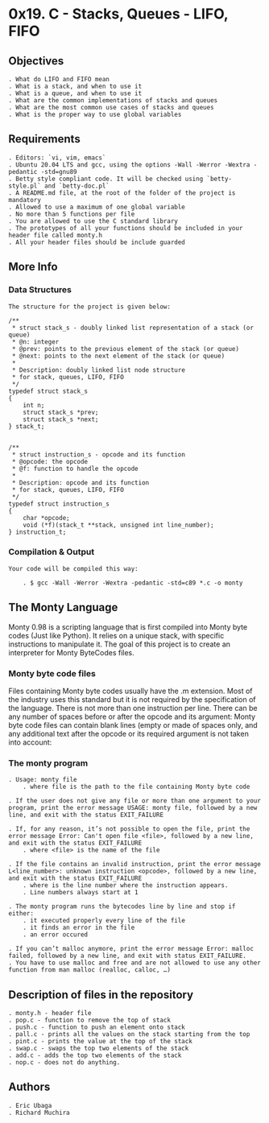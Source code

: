 # 0x19. C - Stacks, Queues - LIFO, FIFO

## Objectives

	. What do LIFO and FIFO mean
	. What is a stack, and when to use it
	. What is a queue, and when to use it
	. What are the common implementations of stacks and queues
	. What are the most common use cases of stacks and queues
	. What is the proper way to use global variables

## Requirements

	. Editors: `vi, vim, emacs`
	. Ubuntu 20.04 LTS and gcc, using the options -Wall -Werror -Wextra -pedantic -std=gnu89
	. Betty style compliant code. It will be checked using `betty-style.pl` and `betty-doc.pl`
	. A README.md file, at the root of the folder of the project is mandatory
	. Allowed to use a maximum of one global variable
	. No more than 5 functions per file
	. You are allowed to use the C standard library
	. The prototypes of all your functions should be included in your header file called monty.h
	. All your header files should be include guarded

## More Info

### Data Structures

	The structure for the project is given below:

	/**
	 * struct stack_s - doubly linked list representation of a stack (or queue)
	 * @n: integer
	 * @prev: points to the previous element of the stack (or queue)
	 * @next: points to the next element of the stack (or queue)
	 *
	 * Description: doubly linked list node structure
	 * for stack, queues, LIFO, FIFO
	 */
	typedef struct stack_s
	{
        int n;
        struct stack_s *prev;
        struct stack_s *next;
	} stack_t;


	/**
	 * struct instruction_s - opcode and its function
	 * @opcode: the opcode
	 * @f: function to handle the opcode
	 *
	 * Description: opcode and its function
	 * for stack, queues, LIFO, FIFO
	 */
	typedef struct instruction_s
	{
        char *opcode;
        void (*f)(stack_t **stack, unsigned int line_number);
	} instruction_t;


### Compilation & Output

	Your code will be compiled this way:

		. $ gcc -Wall -Werror -Wextra -pedantic -std=c89 *.c -o monty

## The Monty Language

Monty 0.98 is a scripting language that is first compiled into Monty byte codes (Just like Python).
It relies on a unique stack, with specific instructions to manipulate it.
The goal of this project is to create an interpreter for Monty ByteCodes files.

### Monty byte code files

Files containing Monty byte codes usually have the .m extension.
Most of the industry uses this standard but it is not required by the specification of the language.
There is not more than one instruction per line.
There can be any number of spaces before or after the opcode and its argument:
Monty byte code files can contain blank lines (empty or made of spaces only,
and any additional text after the opcode or its required argument is not taken into account:

### The monty program

	. Usage: monty file
		. where file is the path to the file containing Monty byte code

	. If the user does not give any file or more than one argument to your program, print the error message USAGE: monty file, followed by a new line, and exit with the status EXIT_FAILURE

	. If, for any reason, it’s not possible to open the file, print the error message Error: Can't open file <file>, followed by a new line, and exit with the status EXIT_FAILURE
		. where <file> is the name of the file

	. If the file contains an invalid instruction, print the error message L<line_number>: unknown instruction <opcode>, followed by a new line, and exit with the status EXIT_FAILURE
		. where is the line number where the instruction appears.
		. Line numbers always start at 1

	. The monty program runs the bytecodes line by line and stop if either:
		. it executed properly every line of the file
		. it finds an error in the file
		. an error occured

	. If you can’t malloc anymore, print the error message Error: malloc failed, followed by a new line, and exit with status EXIT_FAILURE.
	. You have to use malloc and free and are not allowed to use any other function from man malloc (realloc, calloc, …)

## Description of files in the repository

	. monty.h - header file
	. pop.c - function to remove the top of stack
	. push.c - function to push an element onto stack
	. pall.c - prints all the values on the stack starting from the top
	. pint.c - prints the value at the top of the stack
	. swap.c - swaps the top two elements of the stack
	. add.c - adds the top two elements of the stack
	. nop.c - does not do anything.

## Authors

	. Eric Ubaga
	. Richard Muchira
